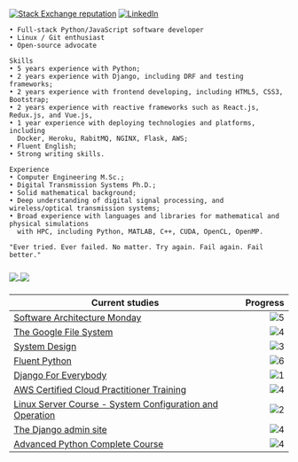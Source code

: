 
[![Stack Exchange reputation](https://img.shields.io/badge/Stack_Overflow-FE7A16?style=for-the-badge&logo=stack-overflow&logoColor=white)](https://stackoverflow.com/users/5114495/lucascavalcante)
[![LinkedIn](https://img.shields.io/badge/LinkedIn-0077B5?style=for-the-badge&logo=linkedin&logoColor=white)](https://linkedin.com/in/lucas-cp-cavalcante)


```
• Full-stack Python/JavaScript software developer
• Linux / Git enthusiast
• Open-source advocate

Skills
• 5 years experience with Python;
• 2 years experience with Django, including DRF and testing frameworks;
• 2 years experience with frontend developing, including HTML5, CSS3, Bootstrap;
• 2 years experience with reactive frameworks such as React.js, Redux.js, and Vue.js, 
• 1 year experience with deploying technologies and platforms, including
  Docker, Heroku, RabitMQ, NGINX, Flask, AWS;
• Fluent English;
• Strong writing skills.

Experience
• Computer Engineering M.Sc.;
• Digital Transmission Systems Ph.D.;
• Solid mathematical background;
• Deep understanding of digital signal processing, and wireless/optical transmission systems;
• Broad experience with languages and libraries for mathematical and physical simulations
  with HPC, including Python, MATLAB, C++, CUDA, OpenCL, OpenMP.

"Ever tried. Ever failed. No matter. Try again. Fail again. Fail better."
```

###

<a href="https://github.com/cavalcantelucas/">
  <img align="center" src="https://github-readme-stats.vercel.app/api?username=cavalcantelucas&count_private=true&show_icons=true&hide=stars" />
</a>
<a href="https://github.com/cavalcantelucas/">
  <img align="center" src="https://github-readme-stats.vercel.app/api/top-langs/?username=cavalcantelucas&layout=compact" />
</a>

###

|Current studies|Progress|
|---|---:|
| [Software Architecture Monday](https://www.youtube.com/playlist?list=PLdsOZAx8I5umhnn5LLTNJbFgwA3xbycar) | ![5](https://progress-bar.dev/99/?title=ep.123\/ep.124&color=babaca&width=120) |
| [The Google File System](https://static.googleusercontent.com/media/research.google.com/en//archive/gfs-sosp2003.pdf) | ![4](https://progress-bar.dev/56/?title=pg.17\/pg.30&color=babaca&width=120) |
| [System Design](https://www.youtube.com/playlist?list=PLMCXHnjXnTnvo6alSjVkgxV-VH6EPyvoX) | ![3](https://progress-bar.dev/27/?title=ep.11\/ep.36&color=babaca&width=120) |
| [Fluent Python](https://github.com/fluentpython/example-code-2e) | ![6](https://progress-bar.dev/24/?title=Chap.5\/Chap.21&color=babaca&width=120) |
| [Django For Everybody](https://www.youtube.com/watch?v=o0XbHvKxw7Y&ab_channel=freeCodeCamp.org) | ![1](https://progress-bar.dev/18/?title=3:29:12\/18:40:43&color=babaca&width=120) |
| [AWS Certified Cloud Practitioner Training](https://www.youtube.com/watch?v=3hLmDS179YE&ab_channel=freeCodeCamp.org) | ![4](https://progress-bar.dev/17/?title=0:40:08\/3:58:00&color=babaca&width=120) |
| [Linux Server Course - System Configuration and Operation](https://www.youtube.com/watch?v=WMy3OzvBWc0&ab_channel=freeCodeCamp.org) | ![2](https://progress-bar.dev/3/?title=09:44\/5:26:45&color=babaca&width=120) |
| [The Django admin site](https://docs.djangoproject.com/en/3.2/ref/contrib/admin/) | ![4](https://progress-bar.dev/3/?title=the-register-decorator&color=babaca&width=120) |
| [Advanced Python Complete Course](https://www.youtube.com/watch?v=HGOBQPFzWKo&ab_channel=freeCodeCamp.org) | ![4](https://progress-bar.dev/0/?title=0\/5:55:46&color=babaca&width=120) |

